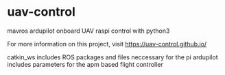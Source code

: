 # uav-control
mavros ardupilot onboard UAV raspi control with python3 


For more information on this project, visit https://uav-control.github.io/

catkin_ws includes ROS packages and files neccessary for the pi
ardupilot includes parameters for the apm based flight controller
